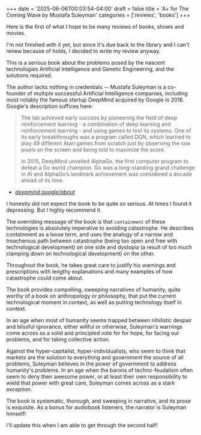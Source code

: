 +++
date = '2025-06-06T00:03:54-04:00'
draft = false
title = 'A+ for The Coming Wave by Mustafa Suleyman'
categories = ['reviews', 'books']
+++

Here is the first of what I hope to be many reviews of books, shows and movies.

I'm not finished with it yet, but since it's due back to the library and I can't renew because of holds, I decided to write my review anyway.

This is a serious book about the problems posed by the nascent technologies Artificial Intelligence and Genetic Engineering, and the solutions required.

The author lacks nothing in credentials -- Mustafa Suleyman is a co-founder of multiple successful Artificial Intelligence companies, including most notably the famous startup DeepMind acquired by Google in 2016. Google's description suffices here:

> The lab achieved early success by pioneering the field of deep reinforcement learning - a combination of deep learning and reinforcement learning - and using games to test its systems. One of its early breakthroughs was a program called DQN, which learned to play 49 different Atari games from scratch just by observing the raw pixels on the screen and being told to maximize the score.
>
> In 2015, DeepMind unveiled AlphaGo, the first computer program to defeat a Go world champion. Go was a long-standing grand challenge in AI and AlphaGo’s landmark achievement was considered a decade ahead of its time.

- *[deepmind.google/about](https://deepmind.google/about/)*

I honestly did not expect the book to be quite so serious. At times I found it depressing. But I highly recommend it.

The overriding message of the book is that `containment` of these technologies is absolutely imperative to avoiding catastrophe. He describes containment as a loose term, and uses the analogy of a narrow and treacherous path between catastrophe (being too open and free with technological development) on one side and dystopia (a result of too much clamping down on technological development) on the other.

Throughout the book, he takes great care to justify his warnings and prescriptions with lengthy explanations and many examples of how catastrophe could come about.

The book provides compelling, sweeping narratives of humanity, quite worthy of a book on anthropology or philosophy, that put the current technological moment in context, as well as putting technology itself in context.

In an age when most of humanity seems trapped between nihilistic despair and blissful ignorance, either willful or otherwise, Suleyman's warnings come across as a solid and principled vote for for hope, for facing our problems, and for taking collective action.

Against the hyper-capitalist, hyper-individualists, who seem to think that markets are the solution to everything and government the source of all problems, Suleyman believes in the power of government to address humanity's problems. In an age when the barons of techno-feudalism often seem to deny their awesome power, or at least their own responsibility to wield that power with great care, Suleyman comes across as a stark exception.

The book is systematic, thorough, and sweeping in narrative, and its prose is exquisite. As a bonus for audiobook listeners, the narrator is Suleyman himself!

I'll update this when I am able to get through the second half!
